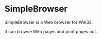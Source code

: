 # SimpleBrowser

SimpleBrowser is a Web browser for Win32.

It can browse Web pages and print pages out.
